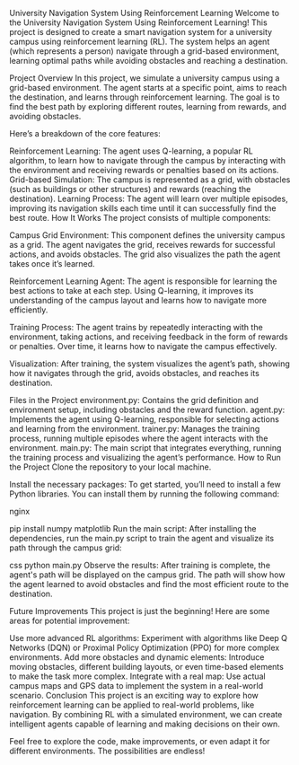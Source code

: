 
University Navigation System Using Reinforcement Learning
Welcome to the University Navigation System Using Reinforcement Learning! This project is designed to create a smart navigation system for a university campus using reinforcement learning (RL). The system helps an agent (which represents a person) navigate through a grid-based environment, learning optimal paths while avoiding obstacles and reaching a destination.

Project Overview
In this project, we simulate a university campus using a grid-based environment. The agent starts at a specific point, aims to reach the destination, and learns through reinforcement learning. The goal is to find the best path by exploring different routes, learning from rewards, and avoiding obstacles.

Here’s a breakdown of the core features:

Reinforcement Learning: The agent uses Q-learning, a popular RL algorithm, to learn how to navigate through the campus by interacting with the environment and receiving rewards or penalties based on its actions.
Grid-based Simulation: The campus is represented as a grid, with obstacles (such as buildings or other structures) and rewards (reaching the destination).
Learning Process: The agent will learn over multiple episodes, improving its navigation skills each time until it can successfully find the best route.
How It Works
The project consists of multiple components:

Campus Grid Environment: This component defines the university campus as a grid. The agent navigates the grid, receives rewards for successful actions, and avoids obstacles. The grid also visualizes the path the agent takes once it’s learned.

Reinforcement Learning Agent: The agent is responsible for learning the best actions to take at each step. Using Q-learning, it improves its understanding of the campus layout and learns how to navigate more efficiently.

Training Process: The agent trains by repeatedly interacting with the environment, taking actions, and receiving feedback in the form of rewards or penalties. Over time, it learns how to navigate the campus effectively.

Visualization: After training, the system visualizes the agent’s path, showing how it navigates through the grid, avoids obstacles, and reaches its destination.

Files in the Project
environment.py: Contains the grid definition and environment setup, including obstacles and the reward function.
agent.py: Implements the agent using Q-learning, responsible for selecting actions and learning from the environment.
trainer.py: Manages the training process, running multiple episodes where the agent interacts with the environment.
main.py: The main script that integrates everything, running the training process and visualizing the agent’s performance.
How to Run the Project
Clone the repository to your local machine.

Install the necessary packages: To get started, you’ll need to install a few Python libraries. You can install them by running the following command:

nginx

pip install numpy matplotlib
Run the main script: After installing the dependencies, run the main.py script to train the agent and visualize its path through the campus grid:

css
python main.py
Observe the results: After training is complete, the agent's path will be displayed on the campus grid. The path will show how the agent learned to avoid obstacles and find the most efficient route to the destination.

Future Improvements
This project is just the beginning! Here are some areas for potential improvement:

Use more advanced RL algorithms: Experiment with algorithms like Deep Q Networks (DQN) or Proximal Policy Optimization (PPO) for more complex environments.
Add more obstacles and dynamic elements: Introduce moving obstacles, different building layouts, or even time-based elements to make the task more complex.
Integrate with a real map: Use actual campus maps and GPS data to implement the system in a real-world scenario.
Conclusion
This project is an exciting way to explore how reinforcement learning can be applied to real-world problems, like navigation. By combining RL with a simulated environment, we can create intelligent agents capable of learning and making decisions on their own.

Feel free to explore the code, make improvements, or even adapt it for different environments. The possibilities are endless!
